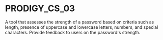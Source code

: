 # PRODIGY_CS_03
A tool that assesses the strength of a password based on criteria such as length, presence of uppercase and lowercase letters, numbers, and  special characters. Provide feedback to users on the password's strength.
